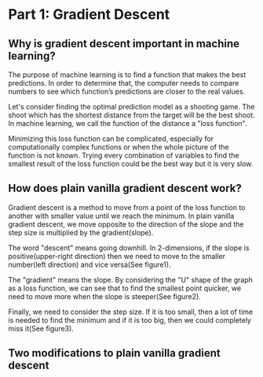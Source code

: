 # Part 1: Gradient Descent
## Why is gradient descent important in machine learning?

The purpose of machine learning is to find a function that makes the best predictions. In order to determine that, the computer needs to compare numbers to see which function’s predictions are closer to the real values.


Let's consider finding the optimal prediction model as a shooting game. The shoot which has the shortest distance from the target will be the best shoot. In machine learning, we call the function of the distance a "loss function".


Minimizing this loss function can be complicated, especially for computationally complex functions or when the whole picture of the function is not known. Trying every combination of variables to find the smallest result of the loss function could be the best way but it is very slow.

## How does plain vanilla gradient descent work?

Gradient descent is a method to move from a point of the loss function to another with smaller value until we reach the minimum. In plain vanilla gradient descent, we move opposite to the direction of the slope and the step size is multiplied by the gradient(slope).


The word "descent" means going downhill. In 2-dimensions, if the slope is positive(upper-right direction) then we need to move to the smaller number(left direction) and vice versa(See figure1). 


The "gradient" means the slope. By considering the "U" shape of the graph as a loss function, we can see that to find the smallest point quicker, we need to move more when the slope is steeper(See figure2).


Finally, we need to consider the step size. If it is too small, then a lot of time is needed to find the minimum and if it is too big, then we could completely miss it(See figure3).


## Two modifications to plain vanilla gradient descent
